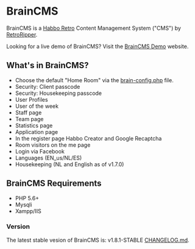 # BrainCMS #

BrainCMS is a [Habbo Retro][6] Content Management System ("CMS") by [RetroRipper][1].


Looking for a live demo of BrainCMS? Visit the [BrainCMS Demo][2] website.
 

## What's in BrainCMS? ##
- Choose the default "Home Room" via the [brain-config.php][4] file.
- Security: Client passcode
- Security: Housekeeping passcode
- User Profiles
- User of the week
- Staff page
- Team page
- Statistics page
- Application page
- In the register page Habbo Creator and Google Recaptcha
- Room visitors on the me page
- Login via Facebook
- Languages (EN_us/NL/ES)
- Housekeeping (NL and English as of v1.7.0) 


## BrainCMS Requirements ##
- PHP 5.6+
- Mysqli
- Xampp/IIS 


### Version ###
The latest stable vesion of BrainCMS is: v1.8.1-STABLE [CHANGELOG.md][3].


[1]: https://retroripper.com/braincms.php
[2]: https://brain.retroripper.com
[3]: https://github.com/BrainCMS/BrainCMS/blob/master/CHANGELOG.md
[4]: https://github.com/BrainCMS/BrainCMS/wiki/How-do-I-change-the-default-home-room
[5]: https://github.com/BrainCMS/BrainCMS/tree/master/brain-addons
[6]: https://help.habbo.com/hc/en-us/articles/221642388-What-are-Retro-sites-